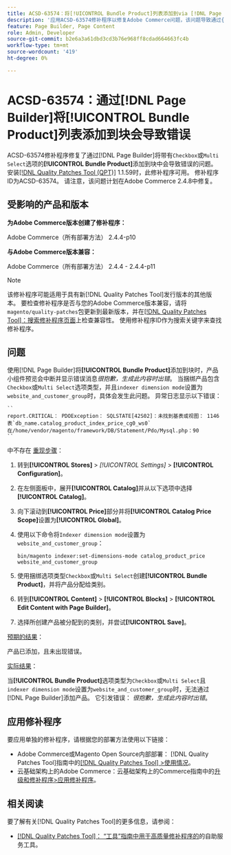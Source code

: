 ```yaml
---
title: ACSD-63574：将[!UICONTROL Bundle Product]列表添加到via [!DNL Page Builder] 的块会导致错误
description: '应用ACSD-63574修补程序以修复Adobe Commerce问题，该问题导致通过{1**向块添加带有“复选框”或“多选”选项的**[!UICONTROL Bundle Product]会导致错误。 [!DNL Page Builder] '
feature: Page Builder, Page Content
role: Admin, Developer
source-git-commit: b2e6a3a61dbd3cd3b76e968ff8cdad664663fc4b
workflow-type: tm+mt
source-wordcount: '419'
ht-degree: 0%

---
```


# ACSD-63574：通过[!DNL Page Builder]将[!UICONTROL Bundle Product]列表添加到块会导致错误

ACSD-63574修补程序修复了通过[!DNL Page Builder]将带有`Checkbox`或`Multi Select`选项的&#x200B;**[!UICONTROL Bundle Product]**&#x200B;添加到块中会导致错误的问题。 安装[[!DNL Quality Patches Tool (QPT)]](/help/tools/quality-patches-tool/quality-patches-tool-to-self-serve-quality-patches.md) 1.1.59时，此修补程序可用。 修补程序ID为ACSD-63574。 请注意，该问题计划在Adobe Commerce 2.4.8中修复。

## 受影响的产品和版本

**为Adobe Commerce版本创建了修补程序：**

Adobe Commerce（所有部署方法） 2.4.4-p10

**与Adobe Commerce版本兼容：**

Adobe Commerce（所有部署方法） 2.4.4 - 2.4.4-p11

>[!NOTE]
>
>该修补程序可能适用于具有新[!DNL Quality Patches Tool]发行版本的其他版本。 要检查修补程序是否与您的Adobe Commerce版本兼容，请将`magento/quality-patches`包更新到最新版本，并在[[!DNL Quality Patches Tool]：搜索修补程序页面](https://experienceleague.adobe.com/tools/commerce-quality-patches/index.html)上检查兼容性。 使用修补程序ID作为搜索关键字来查找修补程序。

## 问题

使用[!DNL Page Builder]将&#x200B;**[!UICONTROL Bundle Product]**&#x200B;添加到块时，产品小组件预览会中断并显示错误消息&#x200B;*很抱歉，生成此内容时出错*。 当捆绑产品包含`Checkbox`或`Multi Select`选项类型，并且`indexer dimension mode`设置为`website_and_customer_group`时，具体会发生此问题。 异常日志显示以下错误：

    ``
    report.CRITICAL： PDOException： SQLSTATE[42S02]：未找到基表或视图： 1146表`db_name.catalog_product_index_price_cg0_ws0`在/home/vendor/magento/framework/DB/Statement/Pdo/Mysql.php：90
    ``
中不存在
<u>重现步骤</u>：

1. 转到&#x200B;**[!UICONTROL Stores]** > *[!UICONTROL Settings]* > **[!UICONTROL Configuration]**。
1. 在左侧面板中，展开&#x200B;**[!UICONTROL Catalog]**&#x200B;并从以下选项中选择&#x200B;**[!UICONTROL Catalog]**。
1. 向下滚动到&#x200B;**[!UICONTROL Price]**&#x200B;部分并将&#x200B;**[!UICONTROL Catalog Price Scope]**&#x200B;设置为&#x200B;**[!UICONTROL Global]**。
1. 使用以下命令将`Indexer dimension mode`设置为`website_and_customer_group`：

   `bin/magento indexer:set-dimensions-mode catalog_product_price website_and_customer_group`

1. 使用捆绑选项类型`Checkbox`或`Multi Select`创建&#x200B;**[!UICONTROL Bundle Product]**，并将产品分配给类别。
1. 转到&#x200B;**[!UICONTROL Content]** > **[!UICONTROL Blocks]** > **[!UICONTROL Edit Content with Page Builder]**。
1. 选择所创建产品被分配到的类别，并尝试&#x200B;**[!UICONTROL Save]**。

<u>预期的结果</u>：

产品已添加，且未出现错误。

<u>实际结果</u>：

当&#x200B;**[!UICONTROL Bundle Product]**&#x200B;选项类型为`Checkbox`或`Multi Select`且`indexer dimension mode`设置为`website_and_customer_group`时，无法通过[!DNL Page Builder]添加产品。 它引发错误： *很抱歉，生成此内容时出错*。


## 应用修补程序

要应用单独的修补程序，请根据您的部署方法使用以下链接：

* Adobe Commerce或Magento Open Source内部部署： [!DNL Quality Patches Tool]指南中的[[!DNL Quality Patches Tool] >使用情况](/help/tools/quality-patches-tool/usage.md)。
* 云基础架构上的Adobe Commerce：云基础架构上的Commerce指南中的[升级和修补程序>应用修补程序](https://experienceleague.adobe.com/docs/commerce-cloud-service/user-guide/develop/upgrade/apply-patches.html)。


## 相关阅读

要了解有关[!DNL Quality Patches Tool]的更多信息，请参阅：

* [[!DNL Quality Patches Tool]： “工具”指南中用于高质量修补程序的](/help/tools/quality-patches-tool/quality-patches-tool-to-self-serve-quality-patches.md)的自助服务工具。
